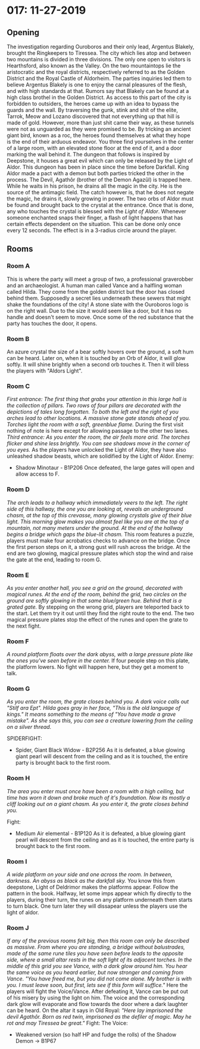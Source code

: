 # 017: 11-27-2019
## Opening
The investigation regarding Ouroboros and their only lead, Argentus Blakely, brought the Ringkeepers to Tiressea. The city which lies atop and between two mountains is divided in three divisions. The only one open to visitors is Hearthsford, also known as the Valley. On the two mountaintops lie the aristocratic and the royal districts, respectively referred to as the Golden District and the Royal Castle of Aldorheim. The parties inquiries led them to believe Argentus Blakely is one to enjoy the carnal pleasures of the flesh, and with high standards at that. Rumors say that Blakely can be found at a high class brothel in the Golden District. As access to this part of the city is forbidden to outsiders, the heroes came up with an idea to bypass the guards and the wall. By traversing the gunk, stink and shit of the elite, Tarrok, Meow and Lozano discovered that not everything up that hill is made of gold. However, more than just shit came their way, as these tunnels were not as unguarded as they were promised to be. By tricking an ancient giant bird, known as a roc, the heroes found themselves at what they hope is the end of their arduous endeavor. You three find yourselves in the center of a large room, with an elevated stone floor at the end of it, and a door marking the wall behind it. The dungeon that follows is inspired by Deepstone, it houses a great evil which can only be released by the Light of Aldor. This dungeon has been in place since the time before Darkfall. King Aldor made a pact with a demon but both parties tricked the other in the process. The Devil, Agathôr (brother of the Demon Agazûl) is trapped here. While he waits in his prison, he drains all the magic in the city. He is the source of the antimagic field. The catch however is, that he does not negate the magic, he drains it, slowly growing in power. The two orbs of Aldor must be found and brought back to the crystal at the entrance. Once that is done, any who touches the crystal is blessed with the *Light of Aldor*. Whenever someone enchanted snaps their finger, a flash of light happens that has certain effects dependent on the situation. This can be done only once every 12 seconds. The effect is in a 3-radius circle around the player.

## Rooms
### Room A
This is where the party will meet a group of two, a professional graverobber and an archaeologist. A human man called Vance and a halfling woman called Hilda. They come from the golden district but the door has closed behind them. Supposedly a secret lies underneath these sewers that might shake the foundations of the city!
A stone slate with the Ouroboros logo is on the right wall. Due to the size it would seem like a door, but it has no handle and doesn't seem to move. Once some of the red substance that the party has touches the door, it opens.

### Room B
An azure crystal the size of a bear softly hovers over the ground, a soft hum can be heard. Later on, when it is touched by an Orb of Aldor, it will glow softly. It will shine brightly when a second orb touches it. Then it will bless the players with "Aldors Light".

### Room C
*First entrance: The first thing that grabs your attention in this large hall is the collection of pillars. Two rows of four pillars are decorated with the depictions of tales long forgotten. To both the left and the right of you arches lead to other locations. A massive stone gate stands ahead of you. Torches light the room with a soft, greenblue flame.*
During the first visit nothing of note is here except for allowing passage to the other two lanes.
*Third entrance:* *As you enter the room, the air feels more arid. The torches flicker and shine less brightly. You can see shadows move in the corner of you eyes.*
As the players have unlocked the Light of Aldor, they have also unleashed shadow beasts, which are solidified by the Light of Aldor.
Enemy:
- Shadow Minotaur - B1P206
Once defeated, the large gates will open and allow access to F.

### Room D
*The arch leads to a hallway which immediately veers to the left. The right side of this hallway, the one you are looking at, reveals an underground chasm, at the top of this crevasse, many glowing crystals give of their blue light. This morning glow makes you almost feel like you are at the top of a mountain, not many meters under the ground. At the end of the hallway begins a bridge which gaps the blue-lit chasm.*
This room features a puzzle, players must make four acrobatics checks to advance on the bridge. Once the first person steps on it, a strong gust will rush across the bridge. At the end are two glowing, magical pressure plates which stop the wind and raise the gate at the end, leading to room G.

### Room E
*As you enter another hall, you see a grid on the ground, decorated with magical runes. At the end of the room, behind the grid, two circles on the ground are softly glowing in that same blue/green hue. Behind that is a grated gate.*
By stepping on the wrong grid, players are teleported back to the start. Let them try it out until they find the right route to the end. The two magical pressure plates stop the effect of the runes and open the grate to the next fight.

### Room F
*A round platform floats over the dark abyss, with a large pressure plate like the ones you've seen before in the center.*
If four people step on this plate, the platform lowers. No fight will happen here, but they get a moment to talk.

### Room G
*As you enter the room, the grate closes behind you. A dark voice calls out "Stilf ara Ept". Hilda goes gray in her face, "This is the old language of kings." It means something to the means of "You have made a grave mistake". As she says this, you can see a creature lowering from the ceiling on a silver thread.*

SPIDERFIGHT:
- Spider, Giant Black Widow - B2P256
As it is defeated, a blue glowing giant pearl will descent from the ceiling and as it is touched, the entire party is brought back to the first room.

### Room H
*The area you enter must once have been a room with a high ceiling, but time has worn it down and broke much of it's foundation. Now its mostly a cliff looking out on a giant chasm. As you enter it, the grate closes behind you.*

Fight:
- Medium Air elemental - B1P120
As it is defeated, a blue glowing giant pearl will descent from the ceiling and as it is touched, the entire party is brought back to the first room.

### Room I
*A wide platform on your side and one across the room. In between, darkness. An abyss as black as the darkfall sky.*
You know this from deepstone, Light of Deldrimor makes the platforms appear. Follow the pattern in the book. Halfway, let some imps appear which fly directly to the players, during their turn, the runes on any platform underneath them starts to turn black. One turn later they will dissapear unless the players use the light of aldor.

### Room J
*If any of the previous rooms felt big, then this room can only be described as massive. From where you are standing, a bridge without balustrades, made of the same rune tiles you have seen before leads to the opposite side, where a small altar rests in the soft light of its adjacent torches. In the middle of this grid you see Vance, with a dark glow around him. You hear the same voice as you heard earlier, but now stronger and coming from Vance. "You have freed me, but you did not come alone. My brother is with you. I must leave soon, but first, lets see if this form will suffice."*
Here the players will fight the Voice/Vance. After defeating it, Vance can be put out of his misery by using the light on him. The voice and the corresponding dark glow will evaporate and flow towards the door where a dark laughter can be heard. On the altar it says in Old Royal: *"Here lay imprisoned the devil Agathôr. Born as red twin, imprisoned as the defiler of magic. May he rot and may Tiressea be great."*
Fight: The Voice:
- Weakened version (so half HP and fudge the rolls) of the Shadow Demon -&gt; B1P67